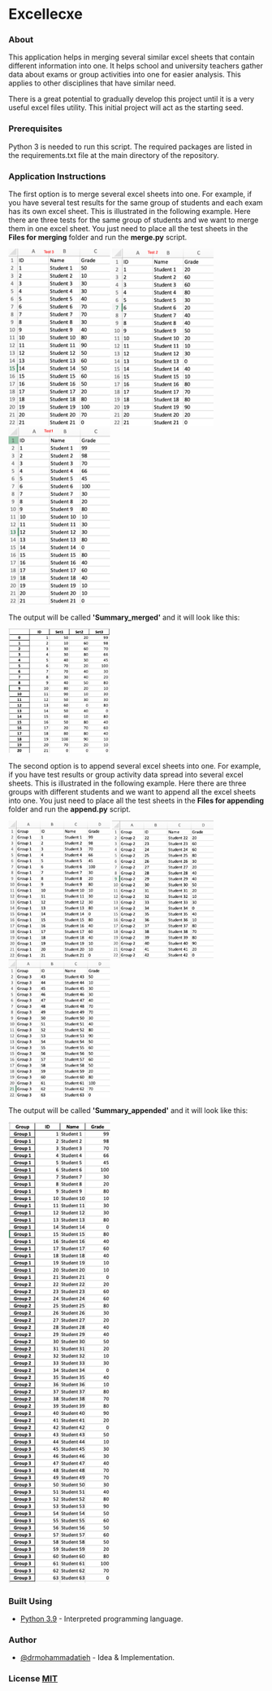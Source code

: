 # Excellecxe

### About

This application helps in merging several similar excel sheets that contain different information into one. It helps school and university teachers gather data about exams or group activities into one for easier analysis. This applies to other disciplines that have similar need.

There is a great potential to gradually develop this project until it is a very useful excel files utility. This initial project will act as the starting seed.

### Prerequisites

Python 3 is needed to run this script. The required packages are listed in the requirements.txt file at the main directory of the repository.

### Application Instructions

The first option is to merge several excel sheets into one. For example, if you have several test results for the same group of students and each exam has its own excel sheet. This is illustrated in the following example. Here there are three tests for the same group of students and we want to merge them in one excel sheet. You just need to place all the test sheets in the **Files for merging** folder and run the **merge.py** script.

<img src ="Images/Test 1.jpg" width = '200'> <img src ="Images/Test 2.jpg" width = '200'> <img src ="Images/Test 3.jpg" width = '200'>

The output will be called **'Summary_merged'** and it will look like this:

<img src ="Images/Merged.jpg" width = '200'>

The second option is to append several excel sheets into one. For example, if you have test results or group activity data spread into several excel sheets. This is illustrated in the following example. Here there are three groups with different students and we want to append all the excel sheets into one. You just need to place all the test sheets in the **Files for appending** folder and run the **append.py** script.

<img src ="Images/Group 1.jpg" width = '200'> <img src ="Images/Group 2.jpg" width = '200'> <img src ="Images/Group 3.jpg" width = '200'>

The output will be called **'Summary_appended'** and it will look like this:

<img src ="Images/Appended.jpg" width = '200'>

### Built Using
  - [Python 3.9](https://www.python.org) - Interpreted programming language.
### Author
  - [@drmohammadatieh](https://github.com/drmohammadatieh) - Idea & Implementation.
  
### License [MIT](https://github.com/drmohammadatieh/Excellecxe/blob/main/LICENSE)